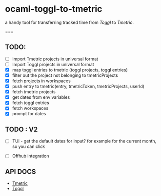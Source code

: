 # ocaml-toggl-to-tmetric

a handy tool for transferring tracked time from *Toggl* to *Tmetric*.

===

## TODO:

- [ ] Import Tmetric projects in universal format
- [ ] Import Toggl projects in universal format
- [x] map toggl entries to tmetric (toggl projects, toggl entries)
- [x] filter out the project not belonging to tmetricProjects
- [x] fetch projects in workspaces
- [x] push entry to tmetric(entry, tmetricToken, tmetricProjects, userId)
- [x] fetch tmetric projects
- [x] get dates from env variables
- [x] fetch toggl entries
- [x] fetch workspaces
- [x] prompt for dates

## TODO : V2
- [ ] TUI - get the default dates for input? for example for the current month, so you can click
- [ ] Offhub integration


## API DOCS
- [Tmetric](https://app.tmetric.com/api-docs/#/)
- [Toggl](https://engineering.toggl.com/docs/api/projects)
